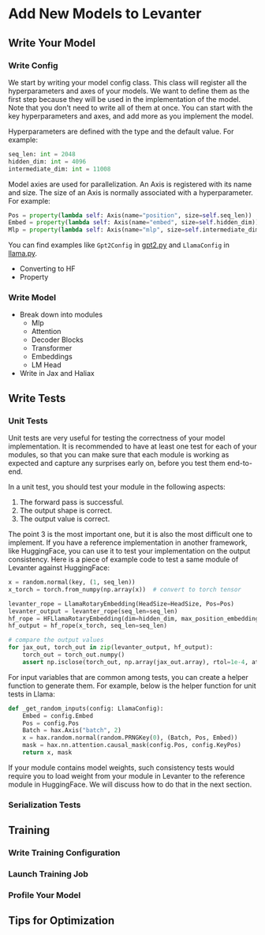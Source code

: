 # Add New Models to Levanter

## Write Your Model
### Write Config
We start by writing your model config class. 
This class will register all the hyperparameters and axes of your models. We want to define them as the first step because they will be used in the implementation of the model. 
Note that you don't need to write all of them at once. You can start with the key hyperparameters and axes, and add more as you implement the model.

Hyperparameters are defined with the type and the default value. For example:

```python
seq_len: int = 2048
hidden_dim: int = 4096
intermediate_dim: int = 11008
```

Model axies are used for parallelization. An Axis is registered with its name and size. The size of an Axis is normally associated with a hyperparameter. For example:

```python
Pos = property(lambda self: Axis(name="position", size=self.seq_len))
Embed = property(lambda self: Axis(name="embed", size=self.hidden_dim))
Mlp = property(lambda self: Axis(name="mlp", size=self.intermediate_dim))
```

You can find examples like `Gpt2Config` in [gpt2.py](TODO) and `LlamaConfig` in [llama.py](TODO).

- Converting to HF
- Property

### Write Model
- Break down into modules
    - Mlp
    - Attention
    - Decoder Blocks
    - Transformer
    - Embeddings
    - LM Head
- Write in Jax and Haliax

## Write Tests
### Unit Tests
Unit tests are very useful for testing the correctness of your model implementation. 
It is recommended to have at least one test for each of your modules, so that you can make sure that each module is working as expected and capture any surprises early on, before you test them end-to-end. 

In a unit test, you should test your module in the following aspects:
1. The forward pass is successful.
2. The output shape is correct.
3. The output value is correct.

The point 3 is the most important one, but it is also the most difficult one to implement. If you have a reference implementation in another framework, like HuggingFace, you can use it to test your implementation on the output consistency.
Here is a piece of example code to test a same module of Levanter against HuggingFace:

```python
x = random.normal(key, (1, seq_len))
x_torch = torch.from_numpy(np.array(x))  # convert to torch tensor

levanter_rope = LlamaRotaryEmbedding(HeadSize=HeadSize, Pos=Pos)
levanter_output = levanter_rope(seq_len=seq_len)
hf_rope = HFLlamaRotaryEmbedding(dim=hidden_dim, max_position_embeddings=seq_len, device="cpu")
hf_output = hf_rope(x_torch, seq_len=seq_len)

# compare the output values
for jax_out, torch_out in zip(levanter_output, hf_output):
    torch_out = torch_out.numpy()
    assert np.isclose(torch_out, np.array(jax_out.array), rtol=1e-4, atol=1e-4).all(), f"{torch_out} != {jax_out}"
```

For input variables that are common among tests, you can create a helper function to generate them. 
For example, below is the helper function for unit tests in Llama:

```python
def _get_random_inputs(config: LlamaConfig):
    Embed = config.Embed
    Pos = config.Pos
    Batch = hax.Axis("batch", 2)
    x = hax.random.normal(random.PRNGKey(0), (Batch, Pos, Embed))
    mask = hax.nn.attention.causal_mask(config.Pos, config.KeyPos)
    return x, mask
```

If your module contains model weights, such consistency tests would require you to load weight from your module in Levanter to the reference module in HuggingFace. We will discuss how to do that in the next section.

### Serialization Tests

## Training
### Write Training Configuration

### Launch Training Job

### Profile Your Model

## Tips for Optimization
